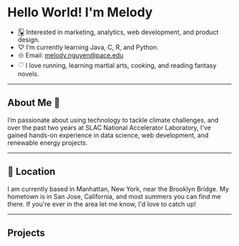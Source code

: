 # Hello World! I'm Melody

- 🂱  Interested in marketing, analytics, web development, and product design. 
- ♡ I’m currently learning Java, C, R, and Python.
- 𑁍 Email: melody.nguyen@pace.edu
- 𓎩 I love running, learning martial arts, cooking, and reading fantasy novels.

____________________________________________________________________________________

## About Me 🧸

I’m passionate about using technology to tackle climate challenges, and over the past two years at SLAC National Accelerator Laboratory, I’ve gained hands-on experience in data science, web development, and renewable energy projects.

____________________________________________________________________________________

## 📍 Location
I am currently based in Manhattan, New York, near the Brooklyn Bridge. 
My hometown is in San Jose, California, and most summers you can find me there. If you're ever in the area let me know, I'd love to catch up! 

____________________________________________________________________________________

## Projects


<!---
melodyxnguyen/melodyxnguyen is a ✨ special ✨ repository because its `README.md` (this file) appears on your GitHub profile.
You can click the Preview link to take a look at your changes.
--->
